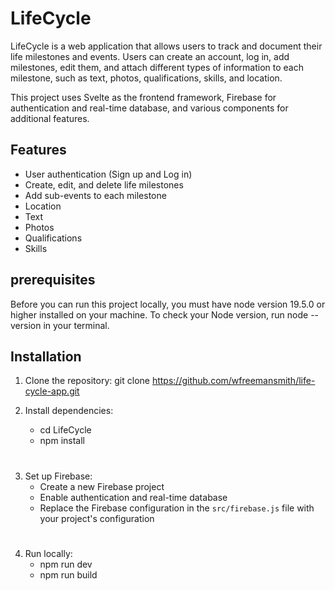 # LifeCycle
LifeCycle is a web application that allows users to track and document their life milestones and events. Users can create an account, log in, add milestones, edit them, and attach different types of information to each milestone, such as text, photos, qualifications, skills, and location.

This project uses Svelte as the frontend framework, Firebase for authentication and real-time database, and various components for additional features.

## Features

- User authentication (Sign up and Log in)
- Create, edit, and delete life milestones
- Add sub-events to each milestone
- Location
- Text
- Photos
- Qualifications
- Skills

## prerequisites 

Before you can run this project locally, you must have node version 19.5.0 or higher installed on your machine. To check your Node version, run node --version in your terminal.

## Installation

1. Clone the repository:
git clone https://github.com/wfreemansmith/life-cycle-app.git


2. Install dependencies:
    - cd LifeCycle
    - npm install

#

3. Set up Firebase:
   - Create a new Firebase project
   - Enable authentication and real-time database
   - Replace the Firebase configuration in the `src/firebase.js` file with your project's configuration

#
4. Run locally:
    - npm run dev
    - npm run build


